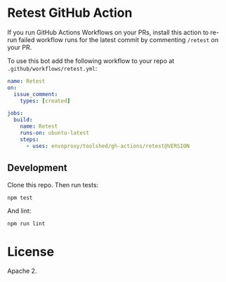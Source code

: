 # Retest GitHub Action

If you run GitHub Actions Workflows on your PRs, install this action to re-run failed workflow runs
for the latest commit by commenting `/retest` on your PR.

To use this bot add the following workflow to your repo at `.github/workflows/retest.yml`:

```yml
name: Retest
on:
  issue_comment:
    types: [created]

jobs:
  build:
    name: Retest
    runs-on: ubuntu-latest
    steps:
      - uses: envoproxy/toolshed/gh-actions/retest@VERSION
```

## Development

Clone this repo. Then run tests:

```bash
npm test
```

And lint:

```
npm run lint
```

# License

Apache 2.
